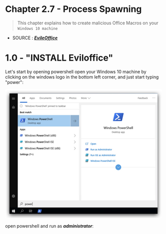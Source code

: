 # Chapter 2.7 - Process Spawning 
>This chapter explains how to create malicious Office Macros on your `Windows 10 machine`

- SOURCE : ***[EvileOffice](https://github.com/thelinuxchoice/eviloffice)*** 

1.0 - "INSTALL Eviloffice"
===

Let's start by opening powershell open your Windows 10 machine by clicking on the windows logo in the bottom left corner, and just start typing "power":

![Screenshot command](./assets/04-powershell.jpg)


open powershell and run as ___administrator___:
